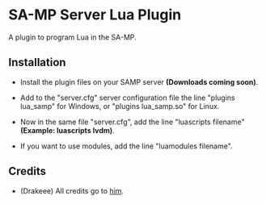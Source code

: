# SA-MP Server Lua Plugin

A plugin to program Lua in the SA-MP.

## Installation

- Install the plugin files on your SAMP server **(Downloads coming soon)**.

- Add to the "server.cfg" server configuration file the line "plugins lua_samp" for Windows, or "plugins lua_samp.so" for Linux.

- Now in the same file "server.cfg", add the line "luascripts filename" **(Example: luascripts lvdm)**.

- If you want to use modules, add the line "luamodules filename".

## Credits

- (Drakeee) All credits go to [him](https://github.com/drakeee).
